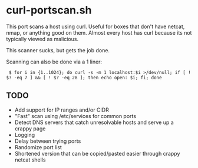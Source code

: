 # curl-portscan.sh

This port scans a host using curl. Useful for boxes that don't have netcat,
nmap, or anything good on them. Almost every host has curl because its not
typically viewed as malicious.

This scanner sucks, but gets the job done.

Scanning can also be done via a 1 liner:

	 $ for i in {1..1024}; do curl -s -m 1 localhost:$i >/dev/null; if [ ! $? -eq 7 ] && [ ! $? -eq 28 ]; then echo open: $i; fi; done


## TODO

- Add support for IP ranges and/or CIDR
- "Fast" scan using /etc/services for common ports
- Detect DNS servers that catch unresolvable hosts and serve up a crappy page
- Logging
- Delay between trying ports
- Randomize port list
- Shortened version that can be copied/pasted easier through crappy netcat shells

